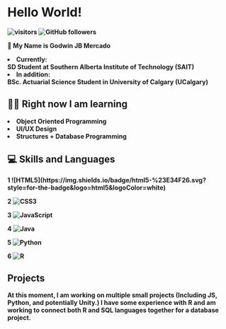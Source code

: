 <h1> <b> Hello World! </h1>
 
 ![visitors](https://visitor-badge.laobi.icu/badge?page_id=Goqwin.visitor-badge) ![GitHub followers](https://img.shields.io/github/followers/Goqwin.svg?style=social&label=Follow&maxAge=2592000)

👋 My Name is Godwin JB Mercado 
<li> Currently: </li> SD Student at Southern Alberta Institute of Technology (SAIT)
<li> In addition: </li> BSc. Actuarial Science Student in University of Calgary (UCalgary)


<h2> 👨‍🎓 Right now I am learning  </h2>
 <li> Object Oriented Programming </li>
 <li> UI/UX Design </li>
 <li> Structures + Database Programming </li>

<h2> 💻 Skills and Languages </h2>
 1 ![HTML5](https://img.shields.io/badge/html5-%23E34F26.svg?style=for-the-badge&logo=html5&logoColor=white)
 
2 ![CSS3](https://img.shields.io/badge/css3-%231572B6.svg?style=for-the-badge&logo=css3&logoColor=white)

3 ![JavaScript](https://img.shields.io/badge/javascript-%23323330.svg?style=for-the-badge&logo=javascript&logoColor=%23F7DF1E)

4 ![Java](https://img.shields.io/badge/java-%23ED8B00.svg?style=for-the-badge&logo=java&logoColor=white)

5 ![Python](https://img.shields.io/badge/python-3670A0?style=for-the-badge&logo=python&logoColor=ffdd54)

6 ![R](https://img.shields.io/badge/r-%23276DC3.svg?style=for-the-badge&logo=r&logoColor=white)

<h2> Projects </h2>
<p> At this moment, I am working on multiple small projects (Including JS, Python, and potentially Unity.) I have some experience with R and am working to connect both R and SQL languages together for a database project. <p>
